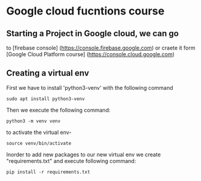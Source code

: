 # Google cloud fucntions course
## Starting a Project in Google cloud, we can go 
to [firebase console]
(https://console.firebase.google.com) or craete it form 
[Google Cloud Platform course]
(https://console.cloud.google.com)
## Creating a virtual env
First we have to install 'python3-venv' with the 
following command
```
sudo apt install python3-venv
```
Then we execute the following command:
```
python3 -m venv venv
```
to activate the virtual env-
```commandline
source venv/bin/activate
```
Inorder to add new packages to our new 
virtual env we create "requirements.txt" and execute 
following command:
```commandline
pip install -r requirements.txt
```